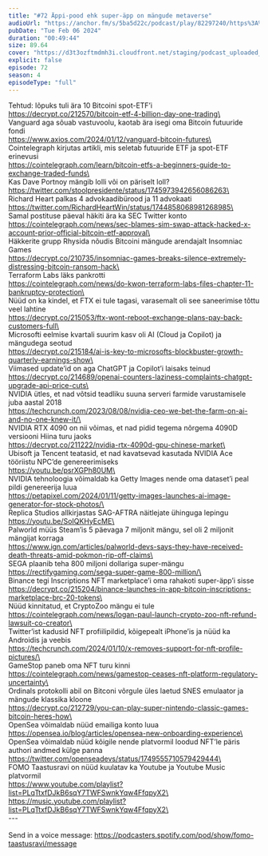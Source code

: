 ```yaml
---
title: "#72 Äppi-pood ehk super-äpp on mängude metaverse"
audioUrl: "https://anchor.fm/s/5ba5d22c/podcast/play/82297240/https%3A%2F%2Fd3ctxlq1ktw2nl.cloudfront.net%2Fstaging%2F2024-1-6%2F7b506037-910f-4824-347e-526705fde84a.m4a"
pubDate: "Tue Feb 06 2024"
duration: "00:49:44"
size: 89.64 
cover: "https://d3t3ozftmdmh3i.cloudfront.net/staging/podcast_uploaded_episode/15275939/15275939-1707219531983-48515c636158c.jpg"
explicit: false
episode: 72
season: 4
episodeType: "full"
---
```


Tehtud: lõpuks tuli ära 10 Bitcoini spot-ETF’i\
https://decrypt.co/212570/bitcoin-etf-4-billion-day-one-trading\
\
Vanguard aga sõuab vastuvoolu, kaotab ära isegi oma Bitcoin futuuride fondi\
https://www.axios.com/2024/01/12/vanguard-bitcoin-futures\
\
Cointelegraph kirjutas artikli, mis seletab futuuride ETF ja spot-ETF erinevusi\
https://cointelegraph.com/learn/bitcoin-etfs-a-beginners-guide-to-exchange-traded-funds\
\
Kas Dave Portnoy mängib lolli või on päriselt loll? \
https://twitter.com/stoolpresidente/status/1745973942656086263\
\
Richard Heart palkas 4 advokaadibürood ja 11 advokaati\
https://twitter.com/RichardHeartWin/status/1744858068981268985\
\
Samal postituse päeval häkiti ära ka SEC Twitter konto\
https://cointelegraph.com/news/sec-blames-sim-swap-attack-hacked-x-account-prior-official-bitcoin-etf-approval\
\
Häkkerite grupp Rhysida nõudis Bitcoini mängude arendajalt Insomniac Games\
https://decrypt.co/210735/insomniac-games-breaks-silence-extremely-distressing-bitcoin-ransom-hack\
\
Terraform Labs läks pankrotti\
https://cointelegraph.com/news/do-kwon-terraform-labs-files-chapter-11-bankruptcy-protection\
\
Nüüd on ka kindel, et FTX ei tule tagasi, varasemalt oli see saneerimise tõttu veel lahtine\
https://decrypt.co/215053/ftx-wont-reboot-exchange-plans-pay-back-customers-full\
\
Microsofti eelmise kvartali suurim kasv oli AI (Cloud ja Copilot) ja mängudega seotud\
https://decrypt.co/215184/ai-is-key-to-microsofts-blockbuster-growth-quarterly-earnings-show\
\
Viimased update’id on aga ChatGPT ja Copilot’i laisaks teinud\
https://decrypt.co/214689/openai-counters-laziness-complaints-chatgpt-upgrade-api-price-cuts\
\
NVIDIA ütles, et nad võtsid teadliku suuna serveri farmide varustamisele juba aastal 2018\
https://techcrunch.com/2023/08/08/nvidia-ceo-we-bet-the-farm-on-ai-and-no-one-knew-it/\
\
NVIDIA RTX 4090 on nii võimas, et nad pidid tegema nõrgema 4090D versiooni Hiina turu jaoks\
https://decrypt.co/211222/nvidia-rtx-4090d-gpu-chinese-market\
\
Ubisoft ja Tencent teatasid, et nad kavatsevad kasutada NVIDIA Ace tööriistu NPC’de genereerimiseks\
https://youtu.be/psrXGPh80UM\
\
NVIDIA tehnoloogia võimaldab ka Getty Images nende oma dataset’i peal pildi genereerija luua\
https://petapixel.com/2024/01/11/getty-images-launches-ai-image-generator-for-stock-photos/\
\
Replica Studios allkirjastas SAG-AFTRA näitlejate ühinguga lepingu\
https://youtu.be/SoIQKHyEcME\
\
Palworld müüs Steam’is 5 päevaga 7 miljonit mängu, sel oli 2 miljonit mängijat korraga\
https://www.ign.com/articles/palworld-devs-says-they-have-received-death-threats-amid-pokmon-rip-off-claims\
\
SEGA plaanib teha 800 miljoni dollariga super-mängu\
https://rectifygaming.com/sega-super-game-800-million/\
\
Binance tegi Inscriptions NFT marketplace’i oma rahakoti super-äpp’i sisse\
https://decrypt.co/215204/binance-launches-in-app-bitcoin-inscriptions-marketplace-brc-20-tokens\
\
Nüüd kinnitatud, et CryptoZoo mängu ei tule\
https://cointelegraph.com/news/logan-paul-launch-crypto-zoo-nft-refund-lawsuit-co-creator\
\
Twitter’ist kadusid NFT profiilipildid, kõigepealt iPhone’is ja nüüd ka Androidis ja veebis\
https://techcrunch.com/2024/01/10/x-removes-support-for-nft-profile-pictures/\
\
GameStop paneb oma NFT turu kinni\
https://cointelegraph.com/news/gamestop-ceases-nft-platform-regulatory-uncertainty\
\
Ordinals protokolli abil on Bitconi võrgule üles laetud SNES emulaator ja mängude klassika kloone\
https://decrypt.co/212729/you-can-play-super-nintendo-classic-games-bitcoin-heres-how\
\
OpenSea võimaldab nüüd emailiga konto luua\
https://opensea.io/blog/articles/opensea-new-onboarding-experience\
\
OpenSea võimaldab nüüd kõigile nende platvormil loodud NFT’le päris authori andmed külge panna\
https://twitter.com/openseadevs/status/1749555710579429444\
\
FOMO Taastusravi on nüüd kuulatav ka Youtube ja Youtube Music platvormil\
https://www.youtube.com/playlist?list=PLqTtxfDJkB6sqY7TWFSwnkYqw4FfqpyX2\
https://music.youtube.com/playlist?list=PLqTtxfDJkB6sqY7TWFSwnkYqw4FfqpyX2\
\
--- \
\
Send in a voice message: https://podcasters.spotify.com/pod/show/fomo-taastusravi/message